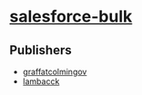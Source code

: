 # [salesforce-bulk](https://pypi.org/project/salesforce-bulk)



## Publishers
- [graffatcolmingov](https://pypi.org/user/graffatcolmingov)
- [lambacck](https://pypi.org/user/lambacck)

